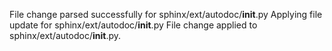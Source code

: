 File change parsed successfully for sphinx/ext/autodoc/__init__.py
Applying file update for sphinx/ext/autodoc/__init__.py
File change applied to sphinx/ext/autodoc/__init__.py.
